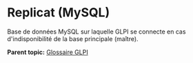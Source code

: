 Replicat (MySQL)
================

Base de données MySQL sur laquelle GLPI se connecte en cas
d'indisponibilité de la base principale (maître).

**Parent topic:** [Glossaire GLPI](../../glpi/glossary.html)
